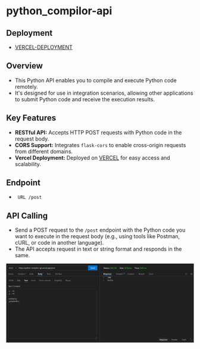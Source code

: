 # python_compilor-api

## Deployment
* [VERCEL-DEPLOYMENT](https://python-compilor-api.vercel.app/post)

## Overview
* This Python API enables you to compile and execute Python code remotely.
* It's designed for use in integration scenarios, allowing other applications to submit Python code and receive the execution results.

## Key Features
* **RESTful API:** Accepts HTTP POST requests with Python code in the request body.
* **CORS Support:** Integrates `flask-cors` to enable cross-origin requests from different domains.
* **Vercel Deployment:** Deployed on [VERCEL](https://python-compilor-api.vercel.app/post) for easy access and scalability.

## Endpoint
* ` URL /post`

## API Calling
* Send a POST request to the `/post` endpoint with the Python code you want to execute in the request body (e.g., using tools like Postman, cURL, or code in another language).
* The API accepts request in text or string format and responds in the same.

!["API_CALL"](image.png)



